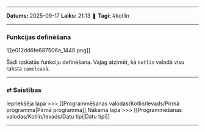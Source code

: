 ___

**Datums:** 2025-09-17
**Laiks:** 21:13
❚ **Tagi:** #kotlin 

---
### Funkcijas definēšana

![[e012dd6fe687506a_1440.png]]

Šādi izskatās funkciju definēšana. Vajag atzīmēt, kā `kotlin` valodā visu raksta `camelcasā`.

---
### ⇄ Saistības

Iepriekšēja lapa >>> [[Programmēšanas valodas/Kotlin/Ievads/Pirmā programma|Pirmā programma]]
Nākama lapa >>> [[Programmēšanas valodas/Kotlin/Ievads/Datu tipi|Datu tipi]]

---